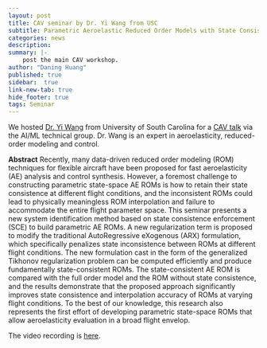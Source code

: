 ```yaml
---
layout: post
title: CAV seminar by Dr. Yi Wang from USC
subtitle: Parametric Aeroelastic Reduced Order Models with State Consistence Enforcement
categories: news
description:
summary: |-
    post the main CAV workshop.
author: "Daning Huang"
published: true
sidebar:  true
link-new-tab: true
hide_footer: true
tags: Seminar
---
```


We hosted [Dr. Yi Wang](https://research.cec.sc.edu/wang) from University of South Carolina for a [CAV talk](https://www.cav.psu.edu/resources/seminar-archive.aspx) via the AI/ML technical group.  Dr. Wang is an expert in aeroelasticity, reduced-order modeling and control.

**Abstract**  Recently, many data-driven reduced order modeling (ROM) techniques for flexible aircraft have been proposed for fast aeroelasticity (AE) analysis and control synthesis. However, a foremost challenge to constructing parametric state-space AE ROMs is how to retain their state consistence at different flight conditions, and the inconsistent ROMs could lead to physically meaningless ROM interpolation and failure to accommodate the entire flight parameter space. This seminar presents a new system identification method based on state consistence enforcement (SCE) to build parametric AE ROMs. A new regularization term is proposed to modify the traditional AutoRegressive eXogenous (ARX) formulation, which specifically penalizes state inconsistence between ROMs at different flight conditions. The new formulation cast in the form of the generalized Tikhonov regularization problem can be computed efficiently and produce fundamentally state-consistent ROMs. The state-consistent AE ROM is compared with the full order model and the ROM without state consistence, and the results demonstrate that the proposed approach significantly improves state consistence and interpolation accuracy of ROMs at varying flight conditions. To the best of our knowledge, this research also represents the first effort of developing parametric state-space ROMs that allow aeroelasticity evaluation in a broad flight envelop.

The video recording is [here](https://www.youtube.com/watch?v=Nw558wKEDDU).